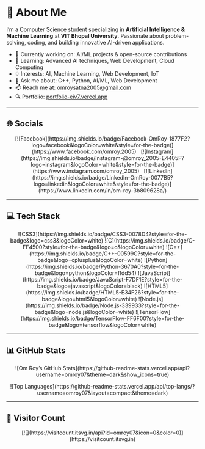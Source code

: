 # 💫 About Me

I’m a Computer Science student specializing in **Artificial Intelligence & Machine Learning** at **VIT Bhopal University**. Passionate about problem-solving, coding, and building innovative AI-driven applications.

- 🔭 Currently working on: AI/ML projects & open-source contributions  
- 🌱 Learning: Advanced AI techniques, Web Development, Cloud Computing  
- 💡 Interests: AI, Machine Learning, Web Development, IoT  
- 💬 Ask me about: C++, Python, AI/ML, Web Development  
- 📫 Reach me at: omroysatna2005@gmail.com  
- 🔍 Portfolio: [portfolio-eiv7.vercel.app](https://portfolio-eiv7.vercel.app/)

---

## 🌐 Socials

<p align="center">
[![Facebook](https://img.shields.io/badge/Facebook-OmRoy-1877F2?logo=facebook&logoColor=white&style=for-the-badge)](https://www.facebook.com/omroy.2005) &nbsp;
[![Instagram](https://img.shields.io/badge/Instagram-@omroy_2005-E4405F?logo=instagram&logoColor=white&style=for-the-badge)](https://www.instagram.com/omroy_2005) &nbsp;
[![LinkedIn](https://img.shields.io/badge/LinkedIn-OmRoy-0077B5?logo=linkedin&logoColor=white&style=for-the-badge)](https://www.linkedin.com/in/om-roy-3b809628a/)
</p>

---

## 💻 Tech Stack

<p align="center">
![CSS3](https://img.shields.io/badge/CSS3-0078D4?style=for-the-badge&logo=css3&logoColor=white)  
![C](https://img.shields.io/badge/C-FF4500?style=for-the-badge&logo=c&logoColor=white)  
![C++](https://img.shields.io/badge/C++-00599C?style=for-the-badge&logo=cplusplus&logoColor=white)  
![Python](https://img.shields.io/badge/Python-3670A0?style=for-the-badge&logo=python&logoColor=ffdd54)  
![JavaScript](https://img.shields.io/badge/JavaScript-F7DF1E?style=for-the-badge&logo=javascript&logoColor=black)  
![HTML5](https://img.shields.io/badge/HTML5-E34F26?style=for-the-badge&logo=html5&logoColor=white)  
![Node.js](https://img.shields.io/badge/Node.js-339933?style=for-the-badge&logo=node.js&logoColor=white)  
![TensorFlow](https://img.shields.io/badge/TensorFlow-FF6F00?style=for-the-badge&logo=tensorflow&logoColor=white)
</p>

---

## 📊 GitHub Stats

<p align="center">
![Om Roy’s GitHub Stats](https://github-readme-stats.vercel.app/api?username=omroy07&theme=dark&show_icons=true)
</p>

<p align="center">
![Top Languages](https://github-readme-stats.vercel.app/api/top-langs/?username=omroy07&layout=compact&theme=dark)
</p>

---

## 👀 Visitor Count

<p align="center">
[![](https://visitcount.itsvg.in/api?id=omroy07&icon=0&color=0)](https://visitcount.itsvg.in)
</p>
